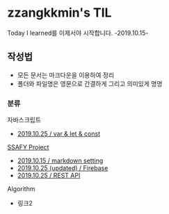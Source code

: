 # zzangkkmin's TIL

Today I learned를 이제서야 시작합니다. -2019.10.15-



## 작성법

- 모든 문서는 마크다운을 이용하여 정리
- 폴더와 파일명은 영문으로 간결하게 그리고 의미있게 명명



### 분류

자바스크립트

- <a href="./javascript/var_let_const.md">2019.10.25 / var & let & const</a>



<a href="./SSAFY/VirtualTraveler.md">SSAFY Project</a>

- <a href="./SSAFY/MarkDown_Grammar.md">2019.10.15 / markdown setting</a>
- <a href="./SSAFY/Firebase.md">2019.10.25 (updated) / Firebase</a>
- <a href="./SSAFY/REST_API.md">2019.10.25 / REST API</a>



Algorithm

- 링크2







